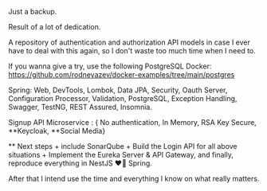 Just a backup.

Result of a lot of dedication.

A repository of authentication and authorization API models in case I ever have to deal with this again, so I don't waste too much time when I need to.

If you wanna give a try, use the following PostgreSQL Docker: https://github.com/rodneyazev/docker-examples/tree/main/postgres

Spring: Web, DevTools, Lombok, Data JPA, Security, Oauth Server, Configuration Processor, Validation, PostgreSQL, Exception Handling, Swagger, TestNG, REST Assured, Insomnia.

Signup API Microservice : { No authentication, In Memory, RSA Key Secure,  **Keycloak, **Social Media}

** Next steps + include SonarQube + Build the Login API for all above situations + Implement the Eureka Server & API Gateway, and finally, reproduce everything in NestJS ❤️‍🔥 Spring.

After that I intend use the time and everything I know on what really matters.

